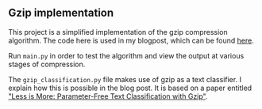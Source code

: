 ## Gzip implementation

This project is a simplified implementation of the gzip compression algorithm. The code here is used in my blogpost, which can be found [here](https://loreley.one/2023-07-gzip/).

Run `main.py` in order to test the algorithm and view the output at various stages of compression.

The `gzip_classification.py` file makes use of gzip as a text classifier. I explain how this is possible in the blog post. It is based on a paper entitled ["Less is More: Parameter-Free Text Classification with Gzip"](https://arxiv.org/abs/2212.09410).



